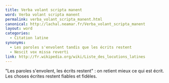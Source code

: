 ```yaml
---
title: Verba volant scripta manent
word: Verba volant scripta manent
permalink: verba_volant_scripta_manent.html
canonical: http://lachal.neamar.fr/Verba_volant_scripta_manent
layout: word
categories:
  - Citation latine
synonyms:
  - Les paroles s'envolent tandis que les écrits restent
  - Nescit vox missa reverti
link: http://fr.wikipedia.org/wiki/Liste_des_locutions_latines
---
```


"Les paroles s'envolent, les écrits restent" : on retient mieux ce qui est écrit.
Les choses écrites restent fiables et fidèles.

